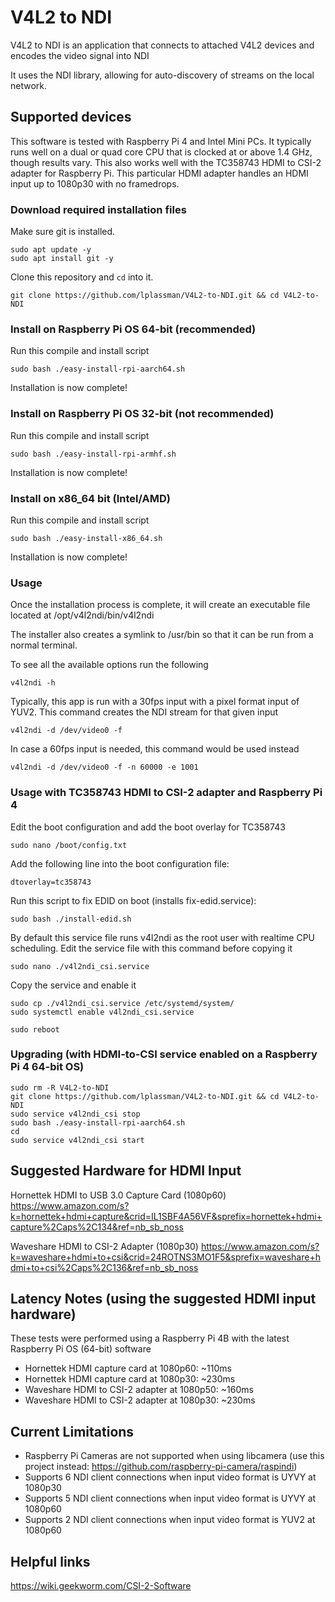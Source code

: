 # V4L2 to NDI

V4L2 to NDI is an application that connects to attached V4L2 devices and encodes the video signal into NDI

It uses the NDI library, allowing for auto-discovery of streams on the local
network.

## Supported devices

This software is tested with Raspberry Pi 4 and Intel Mini PCs. It typically runs well on a dual or quad core CPU that is clocked at or above 1.4 GHz, though results vary. This also works well with the TC358743 HDMI to CSI-2 adapter for Raspberry Pi. This particular HDMI adapter handles an HDMI input up to 1080p30 with no framedrops. 

### Download required installation files

Make sure git is installed.

```
sudo apt update -y
sudo apt install git -y
```
Clone this repository and `cd` into it.

```
git clone https://github.com/lplassman/V4L2-to-NDI.git && cd V4L2-to-NDI
```


### Install on Raspberry Pi OS 64-bit (recommended)

Run this compile and install script

```
sudo bash ./easy-install-rpi-aarch64.sh
```
Installation is now complete!



### Install on Raspberry Pi OS 32-bit (not recommended)

Run this compile and install script

```
sudo bash ./easy-install-rpi-armhf.sh
```
Installation is now complete!



### Install on x86_64 bit (Intel/AMD)

Run this compile and install script

```
sudo bash ./easy-install-x86_64.sh
```
Installation is now complete!



### Usage

Once the installation process is complete, it will create an executable file located at /opt/v4l2ndi/bin/v4l2ndi

The installer also creates a symlink to /usr/bin so that it can be run from a normal terminal.

To see all the available options run the following

```
v4l2ndi -h
```

Typically, this app is run with a 30fps input with a pixel format input of YUV2. This command creates the NDI stream for that given input

```
v4l2ndi -d /dev/video0 -f
```

In case a 60fps input is needed, this command would be used instead

```
v4l2ndi -d /dev/video0 -f -n 60000 -e 1001
```

### Usage with TC358743 HDMI to CSI-2 adapter and Raspberry Pi 4

Edit the boot configuration and add the boot overlay for TC358743
```
sudo nano /boot/config.txt
```
Add the following line into the boot configuration file:
```
dtoverlay=tc358743
```
Run this script to fix EDID on boot (installs fix-edid.service):
```
sudo bash ./install-edid.sh
```
By default this service file runs v4l2ndi as the root user with realtime CPU scheduling.
Edit the service file with this command before copying it
```
sudo nano ./v4l2ndi_csi.service
```
Copy the service and enable it
```
sudo cp ./v4l2ndi_csi.service /etc/systemd/system/
sudo systemctl enable v4l2ndi_csi.service
```

```
sudo reboot
```

### Upgrading (with HDMI-to-CSI service enabled on a Raspberry Pi 4 64-bit OS)
```
sudo rm -R V4L2-to-NDI
git clone https://github.com/lplassman/V4L2-to-NDI.git && cd V4L2-to-NDI
sudo service v4l2ndi_csi stop
sudo bash ./easy-install-rpi-aarch64.sh
cd
sudo service v4l2ndi_csi start
```


## Suggested Hardware for HDMI Input

Hornettek HDMI to USB 3.0 Capture Card (1080p60)
https://www.amazon.com/s?k=hornettek+hdmi+capture&crid=IL1SBF4A56VF&sprefix=hornettek+hdmi+capture%2Caps%2C134&ref=nb_sb_noss

Waveshare HDMI to CSI-2 Adapter (1080p30)
https://www.amazon.com/s?k=waveshare+hdmi+to+csi&crid=24ROTNS3MO1F5&sprefix=waveshare+hdmi+to+csi%2Caps%2C136&ref=nb_sb_noss

## Latency Notes (using the suggested HDMI input hardware)
These tests were performed using a Raspberry Pi 4B with the latest Raspberry Pi OS (64-bit) software

- Hornettek HDMI capture card at 1080p60: ~110ms
- Hornettek HDMI capture card at 1080p30: ~230ms
- Waveshare HDMI to CSI-2 adapter at 1080p50: ~160ms
- Waveshare HDMI to CSI-2 adapter at 1080p30: ~230ms

## Current Limitations
- Raspberry Pi Cameras are not supported when using libcamera (use this project instead: https://github.com/raspberry-pi-camera/raspindi)
- Supports 6 NDI client connections when input video format is UYVY at 1080p30
- Supports 5 NDI client connections when input video format is UYVY at 1080p60
- Supports 2 NDI client connections when input video format is YUV2 at 1080p60

## Helpful links

https://wiki.geekworm.com/CSI-2-Software
